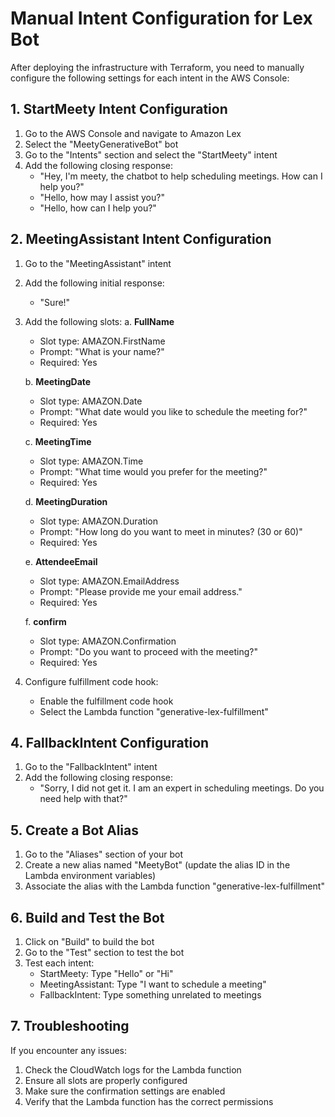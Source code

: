 # Manual Intent Configuration for Lex Bot

After deploying the infrastructure with Terraform, you need to manually configure the following settings for each intent in the AWS Console:

## 1. StartMeety Intent Configuration

1. Go to the AWS Console and navigate to Amazon Lex
2. Select the "MeetyGenerativeBot" bot
3. Go to the "Intents" section and select the "StartMeety" intent
4. Add the following closing response:
   - "Hey, I'm meety, the chatbot to help scheduling meetings. How can I help you?"
   - "Hello, how may I assist you?"
   - "Hello, how can I help you?"

## 2. MeetingAssistant Intent Configuration

1. Go to the "MeetingAssistant" intent
2. Add the following initial response:

   - "Sure!"

3. Add the following slots:
   a. **FullName**

   - Slot type: AMAZON.FirstName
   - Prompt: "What is your name?"
   - Required: Yes

   b. **MeetingDate**

   - Slot type: AMAZON.Date
   - Prompt: "What date would you like to schedule the meeting for?"
   - Required: Yes

   c. **MeetingTime**

   - Slot type: AMAZON.Time
   - Prompt: "What time would you prefer for the meeting?"
   - Required: Yes

   d. **MeetingDuration**

   - Slot type: AMAZON.Duration
   - Prompt: "How long do you want to meet in minutes? (30 or 60)"
   - Required: Yes

   e. **AttendeeEmail**

   - Slot type: AMAZON.EmailAddress
   - Prompt: "Please provide me your email address."
   - Required: Yes

   f. **confirm**

   - Slot type: AMAZON.Confirmation
   - Prompt: "Do you want to proceed with the meeting?"
   - Required: Yes
   

6. Configure fulfillment code hook:
   - Enable the fulfillment code hook
   - Select the Lambda function "generative-lex-fulfillment"

## 4. FallbackIntent Configuration

1. Go to the "FallbackIntent" intent
2. Add the following closing response:
   - "Sorry, I did not get it. I am an expert in scheduling meetings. Do you need help with that?"

## 5. Create a Bot Alias

1. Go to the "Aliases" section of your bot
2. Create a new alias named "MeetyBot" (update the alias ID in the Lambda environment variables)
3. Associate the alias with the Lambda function "generative-lex-fulfillment"

## 6. Build and Test the Bot

1. Click on "Build" to build the bot
2. Go to the "Test" section to test the bot
3. Test each intent:
   - StartMeety: Type "Hello" or "Hi"
   - MeetingAssistant: Type "I want to schedule a meeting"
   - FallbackIntent: Type something unrelated to meetings

## 7. Troubleshooting

If you encounter any issues:

1. Check the CloudWatch logs for the Lambda function
2. Ensure all slots are properly configured
3. Make sure the confirmation settings are enabled
4. Verify that the Lambda function has the correct permissions
